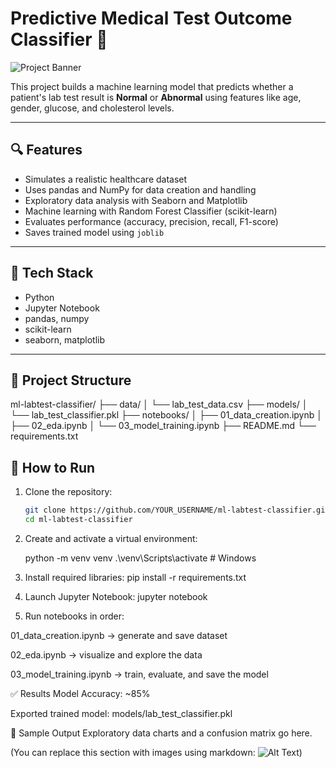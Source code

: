 # Predictive Medical Test Outcome Classifier 🧪

![Project Banner](https://raw.githubusercontent.com/medlabtech2013/ml-labtest-classifier/main/path-to-your-image.png)

This project builds a machine learning model that predicts whether a patient's lab test result is **Normal** or **Abnormal** using features like age, gender, glucose, and cholesterol levels.

---

## 🔍 Features
- Simulates a realistic healthcare dataset
- Uses pandas and NumPy for data creation and handling
- Exploratory data analysis with Seaborn and Matplotlib
- Machine learning with Random Forest Classifier (scikit-learn)
- Evaluates performance (accuracy, precision, recall, F1-score)
- Saves trained model using `joblib`

---

## 🧠 Tech Stack
- Python
- Jupyter Notebook
- pandas, numpy
- scikit-learn
- seaborn, matplotlib

---

## 📁 Project Structure
ml-labtest-classifier/
├── data/
│ └── lab_test_data.csv
├── models/
│ └── lab_test_classifier.pkl
├── notebooks/
│ ├── 01_data_creation.ipynb
│ ├── 02_eda.ipynb
│ └── 03_model_training.ipynb
├── README.md
└── requirements.txt

## 🚀 How to Run

1. Clone the repository:
   ```bash
   git clone https://github.com/YOUR_USERNAME/ml-labtest-classifier.git
   cd ml-labtest-classifier
   
2. Create and activate a virtual environment:

   python -m venv venv
.\venv\Scripts\activate  # Windows

3. Install required libraries:
    pip install -r requirements.txt

4. Launch Jupyter Notebook:
    jupyter notebook

5. Run notebooks in order:

01_data_creation.ipynb → generate and save dataset

02_eda.ipynb → visualize and explore the data

03_model_training.ipynb → train, evaluate, and save the model

✅ Results
Model Accuracy: ~85%

Exported trained model: models/lab_test_classifier.pkl

📸 Sample Output
Exploratory data charts and a confusion matrix go here.

(You can replace this section with images using markdown:
![Alt Text](images/confusion_matrix.png))



